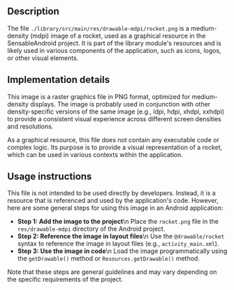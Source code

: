 ## Description

The file `./library/src/main/res/drawable-mdpi/rocket.png` is a medium-density (mdpi) image of a rocket, used as a graphical resource in the SensableAndroid project. It is part of the library module's resources and is likely used in various components of the application, such as icons, logos, or other visual elements.


## Implementation details

This image is a raster graphics file in PNG format, optimized for medium-density displays. The image is probably used in conjunction with other density-specific versions of the same image (e.g., ldpi, hdpi, xhdpi, xxhdpi) to provide a consistent visual experience across different screen densities and resolutions.

As a graphical resource, this file does not contain any executable code or complex logic. Its purpose is to provide a visual representation of a rocket, which can be used in various contexts within the application.


## Usage instructions

This file is not intended to be used directly by developers. Instead, it is a resource that is referenced and used by the application's code. However, here are some general steps for using this image in an Android application:

* **Step 1: Add the image to the project**\n Place the `rocket.png` file in the `res/drawable-mdpi` directory of the Android project.
* **Step 2: Reference the image in layout files**\n Use the `@drawable/rocket` syntax to reference the image in layout files (e.g., `activity_main.xml`).
* **Step 3: Use the image in code**\n Load the image programmatically using the `getDrawable()` method or `Resources.getDrawable()` method.

Note that these steps are general guidelines and may vary depending on the specific requirements of the project.



